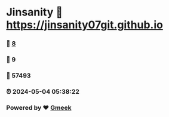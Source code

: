 # Jinsanity :link: https://jinsanity07git.github.io 
### :page_facing_up: [8](https://jinsanity07git.github.io/tag.html) 
### :speech_balloon: 9 
### :hibiscus: 57493 
### :alarm_clock: 2024-05-04 05:38:22 
### Powered by :heart: [Gmeek](https://github.com/Meekdai/Gmeek)
